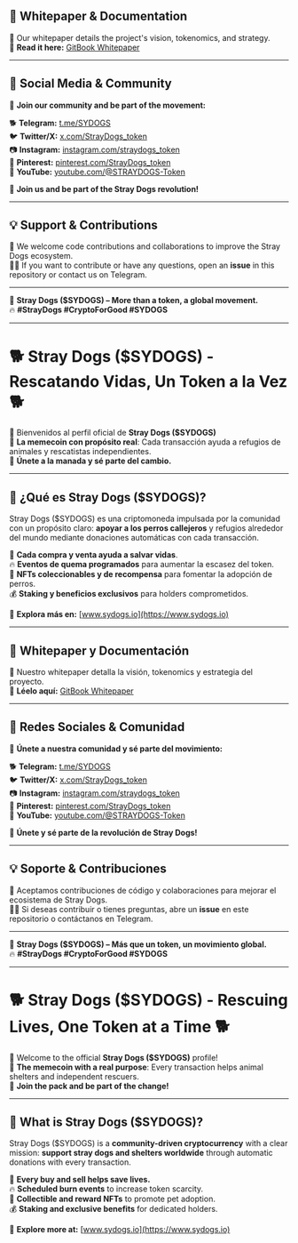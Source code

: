 ## 📜 **Whitepaper & Documentation**
📖 Our whitepaper details the project's vision, tokenomics, and strategy.  
🔗 **Read it here:** [GitBook Whitepaper](https://github.com/StrayDogs/whitepaper)  

---

## 🚀 **Social Media & Community**
📢 **Join our community and be part of the movement:**  

🐕 **Telegram:** [t.me/SYDOGS](https://t.me/SYDOGS)  
🐦 **Twitter/X:** [x.com/StrayDogs_token](https://x.com/StrayDogs_token)  
📷 **Instagram:** [instagram.com/straydogs_token](https://www.instagram.com/straydogs_token)  
📌 **Pinterest:** [pinterest.com/StrayDogs_token](https://ar.pinterest.com/StrayDogs_token/)  
🎥 **YouTube:** [youtube.com/@STRAYDOGS-Token](https://www.youtube.com/@STRAYDOGS-Token)  

💙 **Join us and be part of the Stray Dogs revolution!**  

---

## 💡 **Support & Contributions**
🤝 We welcome code contributions and collaborations to improve the Stray Dogs ecosystem.  
🐕‍🦺 If you want to contribute or have any questions, open an **issue** in this repository or contact us on Telegram.  

---

🎯 **Stray Dogs ($SYDOGS) – More than a token, a global movement.**  
🔥 **#StrayDogs #CryptoForGood #SYDOGS**  


----------


# 🐕 Stray Dogs ($SYDOGS) - Rescatando Vidas, Un Token a la Vez 🐕  

🚀 Bienvenidos al perfil oficial de **Stray Dogs ($SYDOGS)**  
💎 **La memecoin con propósito real**: Cada transacción ayuda a refugios de animales y rescatistas independientes.  
📢 **Únete a la manada y sé parte del cambio.**  

---

## 🌟 **¿Qué es Stray Dogs ($SYDOGS)?**
Stray Dogs ($SYDOGS) es una criptomoneda impulsada por la comunidad con un propósito claro: **apoyar a los perros callejeros** y refugios alrededor del mundo mediante donaciones automáticas con cada transacción.  

🐶 **Cada compra y venta ayuda a salvar vidas**.  
🔥 **Eventos de quema programados** para aumentar la escasez del token.  
🎁 **NFTs coleccionables y de recompensa** para fomentar la adopción de perros.  
💰 **Staking y beneficios exclusivos** para holders comprometidos.  

📍 **Explora más en:** [www.sydogs.io](https://www.sydogs.io)  

---

## 📜 **Whitepaper y Documentación**
📖 Nuestro whitepaper detalla la visión, tokenomics y estrategia del proyecto.  
🔗 **Léelo aquí:** [GitBook Whitepaper](https://github.com/StrayDogs/whitepaper)  

---

## 🚀 **Redes Sociales & Comunidad**
📢 **Únete a nuestra comunidad y sé parte del movimiento:**  

🐕 **Telegram:** [t.me/SYDOGS](https://t.me/SYDOGS)  
🐦 **Twitter/X:** [x.com/StrayDogs_token](https://x.com/StrayDogs_token)  
📷 **Instagram:** [instagram.com/straydogs_token](https://www.instagram.com/straydogs_token)  
📌 **Pinterest:** [pinterest.com/StrayDogs_token](https://ar.pinterest.com/StrayDogs_token/)  
🎥 **YouTube:** [youtube.com/@STRAYDOGS-Token](https://www.youtube.com/@STRAYDOGS-Token)  

💙 **Únete y sé parte de la revolución de Stray Dogs!**  

---

## 💡 **Soporte & Contribuciones**
🤝 Aceptamos contribuciones de código y colaboraciones para mejorar el ecosistema de Stray Dogs.  
🐕‍🦺 Si deseas contribuir o tienes preguntas, abre un **issue** en este repositorio o contáctanos en Telegram.  

---

🎯 **Stray Dogs ($SYDOGS) – Más que un token, un movimiento global.**  
🔥 **#StrayDogs #CryptoForGood #SYDOGS**  

---

# 🐕 Stray Dogs ($SYDOGS) - Rescuing Lives, One Token at a Time 🐕  

🚀 Welcome to the official **Stray Dogs ($SYDOGS)** profile!  
💎 **The memecoin with a real purpose**: Every transaction helps animal shelters and independent rescuers.  
📢 **Join the pack and be part of the change!**  

---

## 🌟 **What is Stray Dogs ($SYDOGS)?**
Stray Dogs ($SYDOGS) is a **community-driven cryptocurrency** with a clear mission: **support stray dogs and shelters worldwide** through automatic donations with every transaction.  

🐶 **Every buy and sell helps save lives.**  
🔥 **Scheduled burn events** to increase token scarcity.  
🎁 **Collectible and reward NFTs** to promote pet adoption.  
💰 **Staking and exclusive benefits** for dedicated holders.  

📍 **Explore more at:** [www.sydogs.io](https://www.sydogs.io)  
